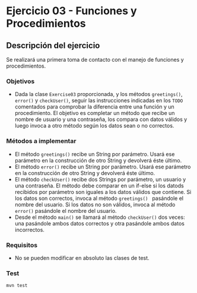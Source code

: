 # Ejercicio 03 - Funciones y Procedimientos
## Descripción del ejercicio
Se realizará una primera toma de contacto con el manejo de funciones y procedimientos.

### Objetivos
* Dada la clase ``Exercise03`` proporcionada, y los métodos ``greetings()``, ``error()`` y ``checkUser()``, seguir las instrucciones 
  indicadas en los ``TODO`` comentados para comprobar la diferencia entre una función y un procedimiento. El objetivo es completar un 
  método que recibe un nombre de usuario y una contraseña, los compara con datos válidos y luego invoca a otro método según los datos 
  sean o no correctos.

### Métodos a implementar
* El método ``greetings()`` recibe un String por parámetro. Usará ese parámetro en la construcción de otro String y devolverá éste último.
* El método ``error()`` recibe un String por parámetro. Usará ese parámetro en la construcción de otro String y devolverá éste último.
* El método ``checkUser()`` recibe dos Strings por parámetro, un usuario y una contraseña. El método debe comparar en un if-else si los 
  datods recibidos por parámetro son iguales a los datos válidos que contiene. Si los datos son correctos, invoca al método ``greetings()
  `` pasándole el nombre del usuario. Si los datos no son válidos, invoca al método ``error()`` pasándole el nombre del usuario. 
* Desde el método ``main()`` se llamará al método ``checkUser()`` dos veces: una pasándole ambos datos correctos y otra pasándole ambos 
  datos incorrectos.

### Requisitos
* No se pueden modificar en absoluto las clases de test.

### Test

```
mvn test
```
 